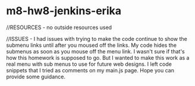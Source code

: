 # m8-hw8-jenkins-erika

//RESOURCES - no outside resources used

//ISSUES - I had issues with trying to make the code continue to show the submenu links until after you moused off the links. My code hides the submenus as soon as you mouse off the menu link. I wasn't sure if that's how this homework is supposed to go. But I wanted to make this work as a real menu with sub menus to use for future web designs. I left code snippets that I tried as comments on my main.js page. Hope you can provide some guidance.
